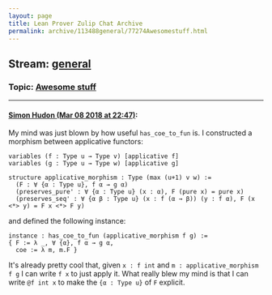 ```yaml
---
layout: page
title: Lean Prover Zulip Chat Archive 
permalink: archive/113488general/77274Awesomestuff.html
---
```


## Stream: [general](index.html)
### Topic: [Awesome stuff](77274Awesomestuff.html)

---

#### [Simon Hudon (Mar 08 2018 at 22:47)](https://leanprover.zulipchat.com/#narrow/stream/113488-general/topic/Awesome%20stuff/near/123464026):
My mind was just blown by how useful `has_coe_to_fun` is. I constructed a morphism between applicative functors:

```
variables (f : Type u → Type v) [applicative f]
variables (g : Type u → Type w) [applicative g]

structure applicative_morphism : Type (max (u+1) v w) :=
  (F : ∀ {α : Type u}, f α → g α)
  (preserves_pure' : ∀ {α : Type u} (x : α), F (pure x) = pure x)
  (preserves_seq' : ∀ {α β : Type u} (x : f (α → β)) (y : f α), F (x <*> y) = F x <*> F y)
```

and defined the following instance:

```
instance : has_coe_to_fun (applicative_morphism f g) :=
{ F := λ _, ∀ {α}, f α → g α,
  coe := λ m, m.F }
```

It's already pretty cool that, given `x : f int` and `m : applicative_morphism f g` I can write `f x` to just apply it. What really blew my mind is that I can write `@f int x` to make the `{α : Type u}` of `F` explicit.


